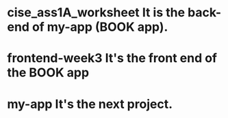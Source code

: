 # cise_ass1A_worksheet It is the back-end of my-app (BOOK app).

# frontend-week3 It's the front end of the BOOK app

# my-app It's the next project.
